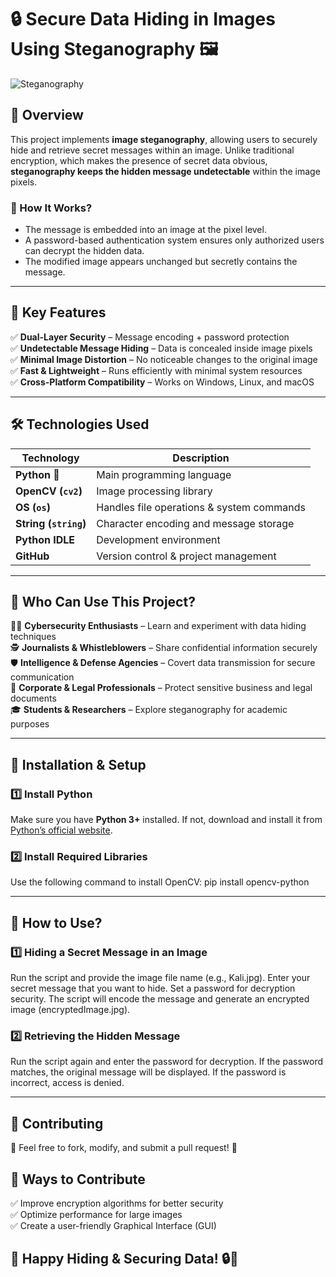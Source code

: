 # 🔒 Secure Data Hiding in Images Using Steganography 🖼  

![Steganography](https://dtm.uk/gif-steganography/)  

## 📌 Overview  
This project implements **image steganography**, allowing users to securely hide and retrieve secret messages within an image. Unlike traditional encryption, which makes the presence of secret data obvious, **steganography keeps the hidden message undetectable** within the image pixels.  

### 🔹 How It Works?  
- The message is embedded into an image at the pixel level.  
- A password-based authentication system ensures only authorized users can decrypt the hidden data.  
- The modified image appears unchanged but secretly contains the message.  

---

## 🚀 Key Features  
✅ **Dual-Layer Security** – Message encoding + password protection  
✅ **Undetectable Message Hiding** – Data is concealed inside image pixels  
✅ **Minimal Image Distortion** – No noticeable changes to the original image  
✅ **Fast & Lightweight** – Runs efficiently with minimal system resources  
✅ **Cross-Platform Compatibility** – Works on Windows, Linux, and macOS  

---

## 🛠 Technologies Used  

| Technology  | Description |
|-------------|------------|
| **Python** 🐍 | Main programming language |
| **OpenCV (`cv2`)** | Image processing library |
| **OS (`os`)** | Handles file operations & system commands |
| **String (`string`)** | Character encoding and message storage |
| **Python IDLE** | Development environment |
| **GitHub** | Version control & project management |

---

## 🎯 Who Can Use This Project?  

👨‍💻 **Cybersecurity Enthusiasts** – Learn and experiment with data hiding techniques  
🕵️ **Journalists & Whistleblowers** – Share confidential information securely  
🛡 **Intelligence & Defense Agencies** – Covert data transmission for secure communication  
💼 **Corporate & Legal Professionals** – Protect sensitive business and legal documents  
🎓 **Students & Researchers** – Explore steganography for academic purposes  

---

## 📂 Installation & Setup  

### 1️⃣ Install Python  
Make sure you have **Python 3+** installed. If not, download and install it from [Python’s official website](https://www.python.org/downloads/).  

### 2️⃣ Install Required Libraries  
Use the following command to install OpenCV:
pip install opencv-python

---

## 📝 How to Use?

### 1️⃣ Hiding a Secret Message in an Image
Run the script and provide the image file name (e.g., Kali.jpg).
Enter your secret message that you want to hide.
Set a password for decryption security.
The script will encode the message and generate an encrypted image (encryptedImage.jpg).

### 2️⃣ Retrieving the Hidden Message
Run the script again and enter the password for decryption.
If the password matches, the original message will be displayed.
If the password is incorrect, access is denied.

---

## 🤝 Contributing

🎯 Feel free to fork, modify, and submit a pull request! 🚀

## 📢 Ways to Contribute
✅ Improve encryption algorithms for better security  
✅ Optimize performance for large images  
✅ Create a user-friendly Graphical Interface (GUI)  


## 🚀 Happy Hiding & Securing Data! 🔒🎩
